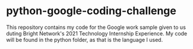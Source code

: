 # python-google-coding-challenge
This repository contains my code for the Google work sample given to us duting Bright Network's 2021 Technology Internship Experience.
My code will be found in the python folder, as that is the language I used.
